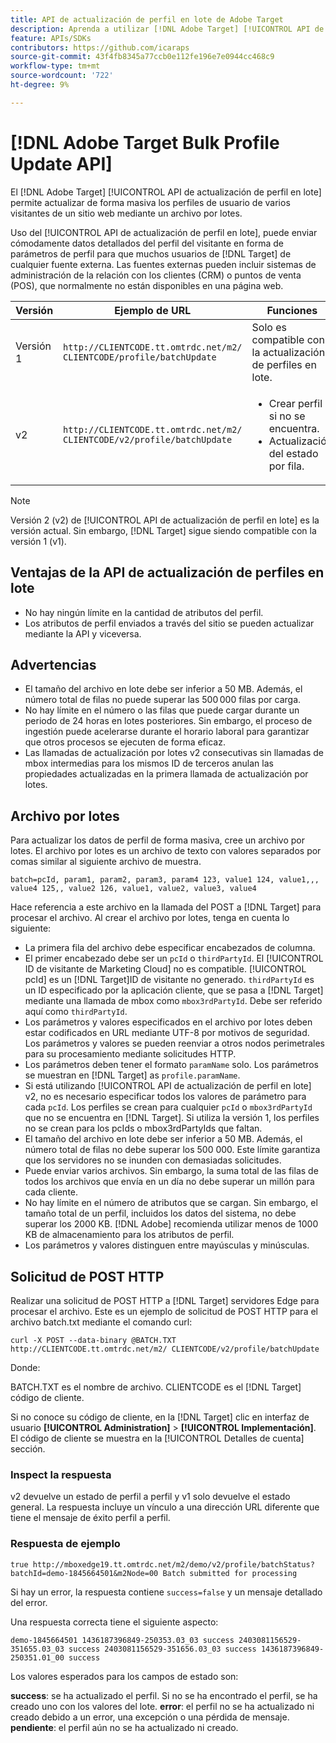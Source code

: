 ```yaml
---
title: API de actualización de perfil en lote de Adobe Target
description: Aprenda a utilizar [!DNL Adobe Target] [!UICONTROL API de actualización de perfil en lote] para enviar datos de perfil de varios visitantes a [!DNL Target].
feature: APIs/SDKs
contributors: https://github.com/icaraps
source-git-commit: 43f4fb8345a77ccb0e112fe196e7e0944cc468c9
workflow-type: tm+mt
source-wordcount: '722'
ht-degree: 9%

---
```


# [!DNL Adobe Target Bulk Profile Update API]

El [!DNL Adobe Target] [!UICONTROL API de actualización de perfil en lote] permite actualizar de forma masiva los perfiles de usuario de varios visitantes de un sitio web mediante un archivo por lotes.

Uso del [!UICONTROL API de actualización de perfil en lote], puede enviar cómodamente datos detallados del perfil del visitante en forma de parámetros de perfil para que muchos usuarios de [!DNL Target] de cualquier fuente externa. Las fuentes externas pueden incluir sistemas de administración de la relación con los clientes (CRM) o puntos de venta (POS), que normalmente no están disponibles en una página web.

| Versión  | Ejemplo de URL | Funciones |
| --- | --- | --- |
| Versión 1 | `http://CLIENTCODE.tt.omtrdc.net/m2/ CLIENTCODE/profile/batchUpdate` | Solo es compatible con la actualización de perfiles en lote. |
| v2 | `http://CLIENTCODE.tt.omtrdc.net/m2/ CLIENTCODE/v2/profile/batchUpdate` | <ul><li>Crear perfil si no se encuentra.</li><li>Actualización del estado por fila.</li></ul> |

>[!NOTE]
>
>Versión 2 (v2) de [!UICONTROL API de actualización de perfil en lote] es la versión actual. Sin embargo, [!DNL Target] sigue siendo compatible con la versión 1 (v1).

## Ventajas de la API de actualización de perfiles en lote

* No hay ningún límite en la cantidad de atributos del perfil.
* Los atributos de perfil enviados a través del sitio se pueden actualizar mediante la API y viceversa.

## Advertencias

* El tamaño del archivo en lote debe ser inferior a 50 MB. Además, el número total de filas no puede superar las 500 000 filas por carga.
* No hay límite en el número o las filas que puede cargar durante un periodo de 24 horas en lotes posteriores. Sin embargo, el proceso de ingestión puede acelerarse durante el horario laboral para garantizar que otros procesos se ejecuten de forma eficaz.
* Las llamadas de actualización por lotes v2 consecutivas sin llamadas de mbox intermedias para los mismos ID de terceros anulan las propiedades actualizadas en la primera llamada de actualización por lotes.

## Archivo por lotes

Para actualizar los datos de perfil de forma masiva, cree un archivo por lotes. El archivo por lotes es un archivo de texto con valores separados por comas similar al siguiente archivo de muestra.

``````
batch=pcId, param1, param2, param3, param4 123, value1 124, value1,,, value4 125,, value2 126, value1, value2, value3, value4
``````

Hace referencia a este archivo en la llamada del POST a [!DNL Target] para procesar el archivo. Al crear el archivo por lotes, tenga en cuenta lo siguiente:

* La primera fila del archivo debe especificar encabezados de columna.
* El primer encabezado debe ser un `pcId` o `thirdPartyId`. El [!UICONTROL ID de visitante de Marketing Cloud] no es compatible. [!UICONTROL pcId] es un [!DNL Target]ID de visitante no generado. `thirdPartyId` es un ID especificado por la aplicación cliente, que se pasa a [!DNL Target] mediante una llamada de mbox como `mbox3rdPartyId`. Debe ser referido aquí como `thirdPartyId`.
* Los parámetros y valores especificados en el archivo por lotes deben estar codificados en URL mediante UTF-8 por motivos de seguridad. Los parámetros y valores se pueden reenviar a otros nodos perimetrales para su procesamiento mediante solicitudes HTTP.
* Los parámetros deben tener el formato `paramName` solo. Los parámetros se muestran en [!DNL Target] as `profile.paramName`.
* Si está utilizando [!UICONTROL API de actualización de perfil en lote] v2, no es necesario especificar todos los valores de parámetro para cada `pcId`. Los perfiles se crean para cualquier `pcId` o `mbox3rdPartyId` que no se encuentra en [!DNL Target]. Si utiliza la versión 1, los perfiles no se crean para los pcIds o mbox3rdPartyIds que faltan.
* El tamaño del archivo en lote debe ser inferior a 50 MB. Además, el número total de filas no debe superar los 500 000. Este límite garantiza que los servidores no se inunden con demasiadas solicitudes.
* Puede enviar varios archivos. Sin embargo, la suma total de las filas de todos los archivos que envía en un día no debe superar un millón para cada cliente.
* No hay límite en el número de atributos que se cargan. Sin embargo, el tamaño total de un perfil, incluidos los datos del sistema, no debe superar los 2000 KB. [!DNL Adobe] recomienda utilizar menos de 1000 KB de almacenamiento para los atributos de perfil.
* Los parámetros y valores distinguen entre mayúsculas y minúsculas.

## Solicitud de POST HTTP

Realizar una solicitud de POST HTTP a [!DNL Target] servidores Edge para procesar el archivo. Este es un ejemplo de solicitud de POST HTTP para el archivo batch.txt mediante el comando curl:

``````
curl -X POST --data-binary @BATCH.TXT http://CLIENTCODE.tt.omtrdc.net/m2/ CLIENTCODE/v2/profile/batchUpdate
``````

Donde:

BATCH.TXT es el nombre de archivo. CLIENTCODE es el [!DNL Target] código de cliente.

Si no conoce su código de cliente, en la [!DNL Target] clic en interfaz de usuario **[!UICONTROL Administration]** > **[!UICONTROL Implementación]**. El código de cliente se muestra en la [!UICONTROL Detalles de cuenta] sección.

### Inspect la respuesta

v2 devuelve un estado de perfil a perfil y v1 solo devuelve el estado general. La respuesta incluye un vínculo a una dirección URL diferente que tiene el mensaje de éxito perfil a perfil.

### Respuesta de ejemplo

```
true http://mboxedge19.tt.omtrdc.net/m2/demo/v2/profile/batchStatus?batchId=demo-1845664501&m2Node=00 Batch submitted for processing
```

Si hay un error, la respuesta contiene `success=false` y un mensaje detallado del error.

Una respuesta correcta tiene el siguiente aspecto:

``````
demo-1845664501 1436187396849-250353.03_03 success 2403081156529-351655.03_03 success 2403081156529-351656.03_03 success 1436187396849-250351.01_00 success 
``````

Los valores esperados para los campos de estado son:

**success**: se ha actualizado el perfil. Si no se ha encontrado el perfil, se ha creado uno con los valores del lote.
**error**: el perfil no se ha actualizado ni creado debido a un error, una excepción o una pérdida de mensaje.
**pendiente**: el perfil aún no se ha actualizado ni creado.



